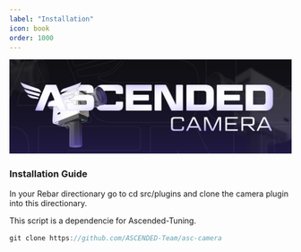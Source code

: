 ```yaml
---
label: "Installation"
icon: book
order: 1000
---
```


![](/static/Camera.jpg)

### Installation Guide

In your Rebar directionary go to cd src/plugins and clone the camera plugin into this directionary.

This script is a dependencie for Ascended-Tuning.

```javascript
git clone https://github.com/ASCENDED-Team/asc-camera
```
